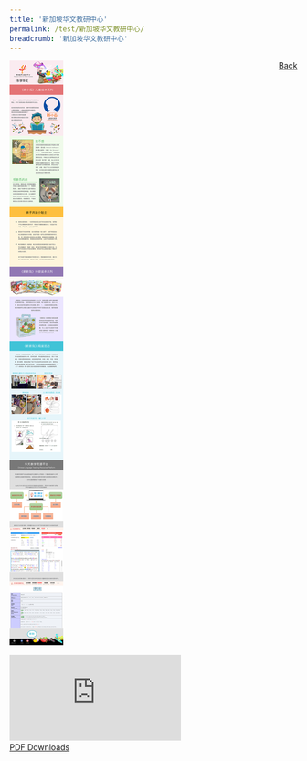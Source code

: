 ```yaml
---
title: '新加坡华文教研中心'
permalink: /test/新加坡华文教研中心/
breadcrumb: '新加坡华文教研中心'
---
```

<a href="/gallery/华文学习展示区-chinese-exhibitions-e/community-partners/" style="float:right;">Back</a>
 <img src="/images/SCCL-CL.jpg"> <br/>
<div class="video-container">
  <iframe src="https://www.youtube.com/embed/d6fmLlW8eoE" frameborder="0" allow="accelerometer; autoplay; encrypted-media; gyroscope; picture-in-picture" allowfullscreen></iframe></div>
<a href="/Sharing-Sessions/01-website-exhibitor-template-pdf.pdf" download>PDF Downloads</a>

